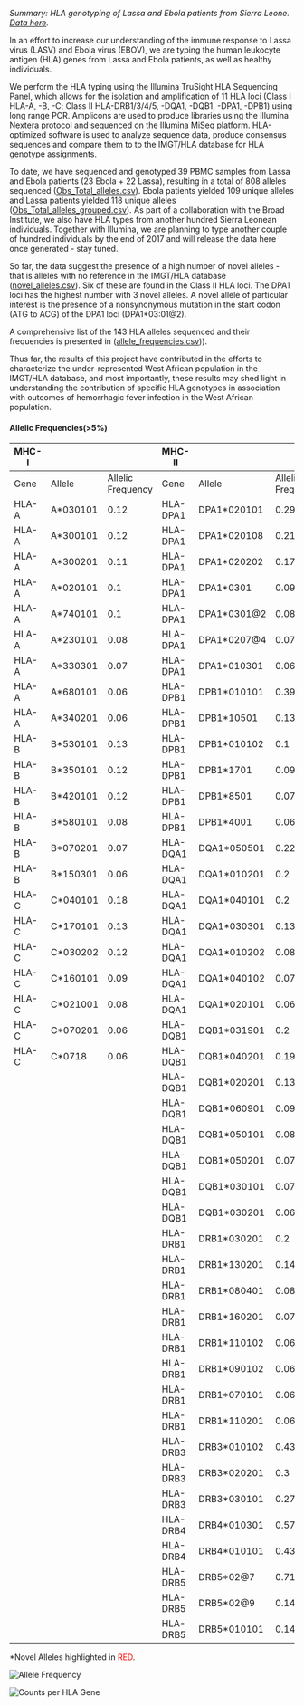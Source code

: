 *Summary: HLA genotyping of Lassa and Ebola patients from Sierra Leone. [Data here](https://github.com/andersen-lab/lassa-ebola-hla).*

In an effort to increase our understanding of the immune response to Lassa virus (LASV) and Ebola virus (EBOV), we are typing the human leukocyte antigen (HLA) genes from Lassa and Ebola patients, as well as healthy individuals.

We perform the HLA typing using the Illumina TruSight HLA Sequencing Panel, which allows for the isolation and amplification of 11 HLA loci (Class I HLA-A, -B, -C; Class II HLA-DRB1/3/4/5, -DQA1, -DQB1, -DPA1, -DPB1) using long range PCR. Amplicons are used to produce libraries using the Illumina Nextera protocol and sequenced on the Illumina MiSeq platform. HLA-optimized software is used to analyze sequence data, produce consensus sequences and compare them to to the IMGT/HLA database for HLA genotype assignments.

To date, we have sequenced and genotyped 39 PBMC samples from Lassa and Ebola patients (23 Ebola + 22 Lassa), resulting in a total of 808 alleles sequenced ([Obs_Total_alleles.csv](https://github.com/andersen-lab/lassa-ebola-hla/blob/master/Obs_Total_alleles.csv)). Ebola patients yielded 109 unique alleles and Lassa patients yielded 118 unique alleles ([Obs_Total_alleles_grouped.csv](https://github.com/andersen-lab/lassa-ebola-hla/blob/master/Obs_Total_alleles_grouped.csv)). As part of a collaboration with the Broad Institute, we also have HLA types from another hundred Sierra Leonean individuals. Together with Illumina, we are planning to type another couple of hundred individuals by the end of 2017 and will release the data here once generated - stay tuned.

So far, the data suggest the presence of a high number of novel alleles - that is alleles with no reference in the IMGT/HLA database ([novel_alleles.csv](https://github.com/andersen-lab/lassa-ebola-hla/blob/master/novel_alleles.csv)). Six of these are found in the Class II HLA loci. The DPA1 loci has the highest number with 3 novel alleles. A novel allele of particular interest is the presence of a nonsynonymous mutation in the start codon (ATG to ACG) of the DPA1 loci (DPA1*03:01@2). 

A comprehensive list of the 143 HLA alleles sequenced and their frequencies is presented in ([allele_frequencies.csv](https://github.com/andersen-lab/lassa-ebola-hla/blob/master/allele_frequencies.csv))). 

Thus far, the results of this project have contributed in the efforts to characterize the under-represented West African population in the IMGT/HLA database, and most importantly, these results may shed light in understanding the contribution of specific HLA genotypes in association with outcomes of hemorrhagic fever infection in the West African population.

#### Allelic Frequencies(>5%)

| MHC-I |          |                   | MHC-II   |             |                   |
| ---   | ---      |               --- | ---      | ---         |               --- |
| Gene  | Allele   | Allelic Frequency | Gene     | Allele      | Allelic Frequency |
| HLA-A | A*030101 |              0.12 | HLA-DPA1 | DPA1*020101 |              0.29 |
| HLA-A | A*300101 |              0.12 | HLA-DPA1 | DPA1*020108 |              0.21 |
| HLA-A | A*300201 |              0.11 | HLA-DPA1 | DPA1*020202 |              0.17 |
| HLA-A | A*020101 |               0.1 | HLA-DPA1 | DPA1*0301   |              0.09 |
| HLA-A | A*740101 |               0.1 | HLA-DPA1 | DPA1*0301@2 |              0.08 |
| HLA-A | A*230101 |              0.08 | HLA-DPA1 | DPA1*0207@4 |              0.07 |
| HLA-A | A*330301 |              0.07 | HLA-DPA1 | DPA1*010301 |              0.06 |
| HLA-A | A*680101 |              0.06 | HLA-DPB1 | DPB1*010101 |              0.39 |
| HLA-A | A*340201 |              0.06 | HLA-DPB1 | DPB1*10501  |              0.13 |
| HLA-B | B*530101 |              0.13 | HLA-DPB1 | DPB1*010102 |               0.1 |
| HLA-B | B*350101 |              0.12 | HLA-DPB1 | DPB1*1701   |              0.09 |
| HLA-B | B*420101 |              0.12 | HLA-DPB1 | DPB1*8501   |              0.07 |
| HLA-B | B*580101 |              0.08 | HLA-DPB1 | DPB1*4001   |              0.06 |
| HLA-B | B*070201 |              0.07 | HLA-DQA1 | DQA1*050501 |              0.22 |
| HLA-B | B*150301 |              0.06 | HLA-DQA1 | DQA1*010201 |               0.2 |
| HLA-C | C*040101 |              0.18 | HLA-DQA1 | DQA1*040101 |               0.2 |
| HLA-C | C*170101 |              0.13 | HLA-DQA1 | DQA1*030301 |              0.13 |
| HLA-C | C*030202 |              0.12 | HLA-DQA1 | DQA1*010202 |              0.08 |
| HLA-C | C*160101 |              0.09 | HLA-DQA1 | DQA1*040102 |              0.07 |
| HLA-C | C*021001 |              0.08 | HLA-DQA1 | DQA1*020101 |              0.06 |
| HLA-C | C*070201 |              0.06 | HLA-DQB1 | DQB1*031901 |               0.2 |
| HLA-C | C*0718   |              0.06 | HLA-DQB1 | DQB1*040201 |              0.19 |
|       |          |                   | HLA-DQB1 | DQB1*020201 |              0.13 |
|       |          |                   | HLA-DQB1 | DQB1*060901 |              0.09 |
|       |          |                   | HLA-DQB1 | DQB1*050101 |              0.08 |
|       |          |                   | HLA-DQB1 | DQB1*050201 |              0.07 |
|       |          |                   | HLA-DQB1 | DQB1*030101 |              0.07 |
|       |          |                   | HLA-DQB1 | DQB1*030201 |              0.06 |
|       |          |                   | HLA-DRB1 | DRB1*030201 |               0.2 |
|       |          |                   | HLA-DRB1 | DRB1*130201 |              0.14 |
|       |          |                   | HLA-DRB1 | DRB1*080401 |              0.08 |
|       |          |                   | HLA-DRB1 | DRB1*160201 |              0.07 |
|       |          |                   | HLA-DRB1 | DRB1*110102 |              0.06 |
|       |          |                   | HLA-DRB1 | DRB1*090102 |              0.06 |
|       |          |                   | HLA-DRB1 | DRB1*070101 |              0.06 |
|       |          |                   | HLA-DRB1 | DRB1*110201 |              0.06 |
|       |          |                   | HLA-DRB3 | DRB3*010102 |              0.43 |
|       |          |                   | HLA-DRB3 | DRB3*020201 |               0.3 |
|       |          |                   | HLA-DRB3 | DRB3*030101 |              0.27 |
|       |          |                   | HLA-DRB4 | DRB4*010301 |              0.57 |
|       |          |                   | HLA-DRB4 | DRB4*010101 |              0.43 |
|       |          |                   | HLA-DRB5 | DRB5*02@7   |              0.71 |
|       |          |                   | HLA-DRB5 | DRB5*02@9   |              0.14 |
|       |          |                   | HLA-DRB5 | DRB5*010101 |              0.14 |

\*Novel Alleles highlighted in <span style="color: red;">RED</span>.

![Allele Frequency](https://raw.githubusercontent.com/andersen-lab/lassa-ebola-hla/master/img/allelic_frequency.png)

![Counts per HLA Gene](https://raw.githubusercontent.com/andersen-lab/lassa-ebola-hla/master/img/counts.png)
